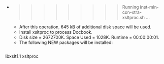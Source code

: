 * >>>>>>>>> Running inst-min-con-xtra-xsltproc.sh ...
  * After this operation, 645 kB of additional disk space will be used.
  * Install xsltproc to process Docbook.
  * Disk size = 2672700K. Space Used = 1028K. Runtime = 00:00:00:01.
  * The following NEW packages will be installed:
  ```bash
libxslt1.1 xsltproc
  ```
